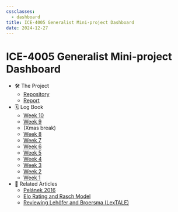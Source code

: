 ```yaml
---
cssclasses:
  - dashboard
title: ICE-4005 Generalist Mini-project Dashboard
date: 2024-12-27
---
```

# ICE-4005 Generalist Mini-project Dashboard


-  🛠️ The Project
	- [Repository](https://github.com/Oktogazh/prwaf_geirfa)
	- [Report](report-mini-project)
- 🗓️ Log Book
	- [Week 10](ice-4005-week-10)
	- [Week 9](ice-4005-week-9)
	- (Xmas break)
	- [Week 8](<./ice-4005-week-8>)
	- [Week 7](<./ice-4005-week-7>)
	- [Week 6](<./ice-4005-week-6>)
	- [Week 5](<./ice-4005-week-5>)
	- [Week 4](<./ice-4005-week-4>)
	- [Week 3](<./ice-4005-week-3>)
	- [Week 2](<./ice-4005-week-2>)
	- [Week 1](<./ice-4005-week-1>)
- 🔗 Related Articles
	- [Pelánek 2016](pelanek-2016)
	- [Elo Rating and Rasch Model](elo-rating-and-rasch-model)
	- [Reviewing Lehöfer and Broersma (LexTALE)](lextale)


